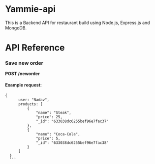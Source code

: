 # Yammie-api

This is a Backend API for restaurant build using Node.js, Express.js and MongoDB.

# API Reference

### Save new order

**POST /neworder** 

#### Example request:
  
  ```
  {
        user: "Nadav",
        products: [
            {
                "name": "Steak",
                "price": 25,
                "_id": "633038dc6255bef96e7fac37"
            },
            {
                "name": "Coca-Cola",
                "price": 5,
                "_id": "633038dc6255bef96e7fac38"
            }
        ]
    }
    ```
